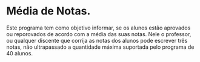 # Média de Notas.
 Este programa tem como objetivo informar, se os alunos estão aprovados ou reporovados de acordo com a média das suas notas.
 Nele o professor, ou qualquer discente que corrija as notas dos alunos pode escrever três notas, não ultrapassado a quantidade máxima suportada pelo programa de 40 alunos.